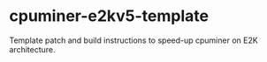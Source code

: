 # cpuminer-e2kv5-template
Template patch and build instructions to speed-up cpuminer on E2K architecture.
